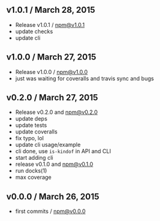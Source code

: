 

## v1.0.1 / March 28, 2015
- Release v1.0.1 / npm@v1.0.1
- update checks
- update cli

## v1.0.0 / March 27, 2015
- Release v1.0.0 / npm@v1.0.0
- just was waiting for coveralls and travis sync and bugs

## v0.2.0 / March 27, 2015
- Release v0.2.0 and npm@v0.2.0
- update deps
- update tests
- update coveralls
- fix typo, lol
- update cli usage/example
- cli done, use `is-kindof` in API and CLI
- start adding cli
- release v0.1.0 and npm@v0.1.0
- run docks(1)
- max coverage

## v0.0.0 / March 26, 2015
- first commits / npm@v0.0.0